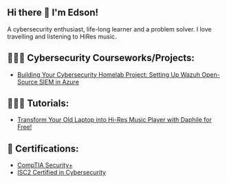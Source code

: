## Hi there 👋 I'm Edson!
A cybersecurity enthusiast, life-long learner and a problem solver. I love travelling and listening to HiRes music. 

## 👨🏾‍💻 Cybersecurity Courseworks/Projects:
- [Building Your Cybersecurity Homelab Project: Setting Up Wazuh Open-Source SIEM in Azure](https://github.com/edsonencinas/WazuhLab.git)

## 👨🏾‍💻 Tutorials:
- [Transform Your Old Laptop into Hi-Res Music Player with Daphile for Free!](https://github.com/edsonencinas/daphile.git)

## 📄 Certifications:
- [CompTIA Security+](https://www.credly.com/badges/4a04fe80-6671-4270-aec5-ba9f4476572d/public_url)
- [ISC2 Certified in Cybersecurity](https://www.credly.com/badges/5c9f868c-fa9e-4122-9be7-4fc6f59f9eed/public_url)

<!--
**edsonencinas/edsonencinas** is a ✨ _special_ ✨ repository because its `README.md` (this file) appears on your GitHub profile.

Here are some ideas to get you started:

- 🔭 I’m currently working on ...
- 🌱 I’m currently learning ...
- 👯 I’m looking to collaborate on ...
- 🤔 I’m looking for help with ...
- 💬 Ask me about ...
- 📫 How to reach me: ...
- 😄 Pronouns: ...
- ⚡ Fun fact: ...
-->
